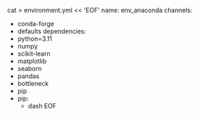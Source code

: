 cat > environment.yml << 'EOF'
name: env_anaconda
channels:
  - conda-forge
  - defaults
dependencies:
  - python=3.11
  - numpy
  - scikit-learn
  - matplotlib
  - seaborn  
  - pandas
  - bottleneck
  - pip
  - pip:
    - dash
EOF

